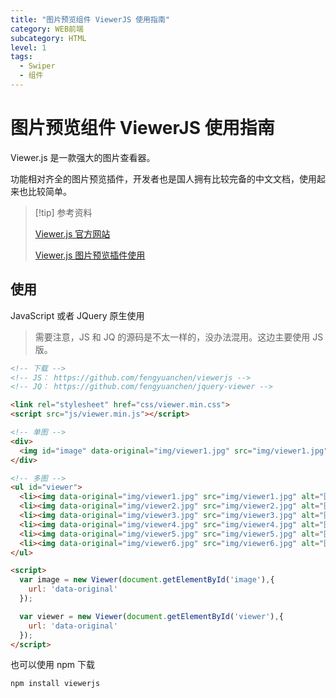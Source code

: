 ```yaml
---
title: "图片预览组件 ViewerJS 使用指南"
category: WEB前端
subcategory: HTML
level: 1
tags:
  - Swiper
  - 组件
---
```


# 图片预览组件 ViewerJS 使用指南

Viewer.js 是一款强大的图片查看器。

功能相对齐全的图片预览插件，开发者也是国人拥有比较完备的中文文档，使用起来也比较简单。

> [!tip] 参考资料
> 
> [Viewer.js 官方网站](https://fengyuanchen.github.io/viewerjs/)
>
> [Viewer.js 图片预览插件使用](https://www.cnblogs.com/matanzhang/p/11495678.html)

## 使用

JavaScript 或者 JQuery 原生使用

> 需要注意，JS 和 JQ 的源码是不太一样的，没办法混用。这边主要使用 JS 版。

```html
<!-- 下载 -->
<!-- JS： https://github.com/fengyuanchen/viewerjs -->
<!-- JQ： https://github.com/fengyuanchen/jquery-viewer -->

<link rel="stylesheet" href="css/viewer.min.css">
<script src="js/viewer.min.js"></script>

<!-- 单图 -->
<div>
  <img id="image" data-original="img/viewer1.jpg" src="img/viewer1.jpg" alt="图片1">
</div>

<!-- 多图 -->
<ul id="viewer">
  <li><img data-original="img/viewer1.jpg" src="img/viewer1.jpg" alt="图片1"></li>
  <li><img data-original="img/viewer2.jpg" src="img/viewer2.jpg" alt="图片2"></li>
  <li><img data-original="img/viewer3.jpg" src="img/viewer3.jpg" alt="图片3"></li>
  <li><img data-original="img/viewer4.jpg" src="img/viewer4.jpg" alt="图片4"></li>
  <li><img data-original="img/viewer5.jpg" src="img/viewer5.jpg" alt="图片5"></li>
  <li><img data-original="img/viewer6.jpg" src="img/viewer6.jpg" alt="图片6"></li>
</ul>

<script>
  var image = new Viewer(document.getElementById('image'),{
    url: 'data-original'
  });

  var viewer = new Viewer(document.getElementById('viewer'),{
    url: 'data-original'
  });
</script>
```

也可以使用 npm 下载

```shell
npm install viewerjs
```